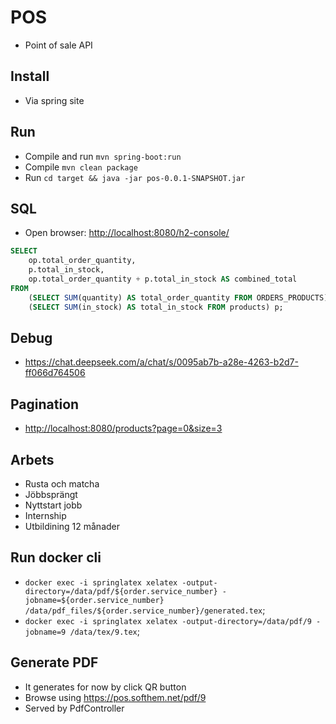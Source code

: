 # POS

- Point of sale API

## Install

- Via spring site

## Run

- Compile and run `mvn spring-boot:run`
- Compile `mvn clean package`
- Run `cd target && java -jar pos-0.0.1-SNAPSHOT.jar`

## SQL

- Open browser: <http://localhost:8080/h2-console/>

```SQL
SELECT 
    op.total_order_quantity, 
    p.total_in_stock,
    op.total_order_quantity + p.total_in_stock AS combined_total
FROM 
    (SELECT SUM(quantity) AS total_order_quantity FROM ORDERS_PRODUCTS) op,
    (SELECT SUM(in_stock) AS total_in_stock FROM products) p;
```
## Debug

- <https://chat.deepseek.com/a/chat/s/0095ab7b-a28e-4263-b2d7-ff066d764506>

## Pagination

- <http://localhost:8080/products?page=0&size=3>

## Arbets 

- Rusta och matcha
- Jöbbsprängt
- Nyttstart jobb
- Internship
- Utbildining 12 månader

## Run docker cli 

- `docker exec -i springlatex xelatex -output-directory=/data/pdf/${order.service_number} -jobname=${order.service_number} /data/pdf_files/${order.service_number}/generated.tex`; 
- `docker exec -i springlatex xelatex -output-directory=/data/pdf/9 -jobname=9 /data/tex/9.tex`; 

## Generate PDF

- It generates for now by click QR button
- Browse using <https://pos.softhem.net/pdf/9>
- Served by PdfController



